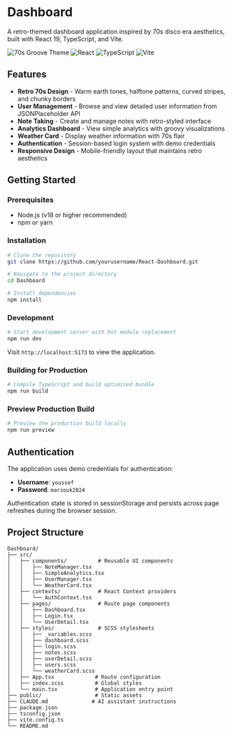 #  Dashboard

A retro-themed dashboard application inspired by 70s disco era aesthetics, built with React 19, TypeScript, and Vite.

![70s Groove Theme](https://img.shields.io/badge/Theme-70s%20Groove-ff8c42?style=for-the-badge)
![React](https://img.shields.io/badge/React-19-61dafb?style=for-the-badge&logo=react)
![TypeScript](https://img.shields.io/badge/TypeScript-5-3178c6?style=for-the-badge&logo=typescript)
![Vite](https://img.shields.io/badge/Vite-6-646cff?style=for-the-badge&logo=vite)

## Features

- **Retro 70s Design** - Warm earth tones, halftone patterns, curved stripes, and chunky borders
- **User Management** - Browse and view detailed user information from JSONPlaceholder API
- **Note Taking** - Create and manage notes with retro-styled interface
- **Analytics Dashboard** - View simple analytics with groovy visualizations
- **Weather Card** - Display weather information with 70s flair
- **Authentication** - Session-based login system with demo credentials
- **Responsive Design** - Mobile-friendly layout that maintains retro aesthetics

## Getting Started

### Prerequisites

- Node.js (v18 or higher recommended)
- npm or yarn

### Installation

```bash
# Clone the repository
git clone https://github.com/yourusername/React-Dashboard.git

# Navigate to the project directory
cd Dashboard

# Install dependencies
npm install
```

### Development

```bash
# Start development server with hot module replacement
npm run dev
```

Visit `http://localhost:5173` to view the application.

### Building for Production

```bash
# Compile TypeScript and build optimized bundle
npm run build
```

### Preview Production Build

```bash
# Preview the production build locally
npm run preview
```

## Authentication

The application uses demo credentials for authentication:

- **Username**: `youssef`
- **Password**: `marzouk2024`

Authentication state is stored in sessionStorage and persists across page refreshes during the browser session.

## Project Structure

```
Dashboard/
├── src/
│   ├── components/          # Reusable UI components
│   │   ├── NoteManager.tsx
│   │   ├── SimpleAnalytics.tsx
│   │   ├── UserManager.tsx
│   │   └── WeatherCard.tsx
│   ├── contexts/            # React Context providers
│   │   └── AuthContext.tsx
│   ├── pages/               # Route page components
│   │   ├── Dashboard.tsx
│   │   ├── Login.tsx
│   │   └── UserDetail.tsx
│   ├── styles/              # SCSS stylesheets
│   │   ├── _variables.scss
│   │   ├── dashboard.scss
│   │   ├── login.scss
│   │   ├── notes.scss
│   │   ├── userDetail.scss
│   │   ├── users.scss
│   │   └── weatherCard.scss
│   ├── App.tsx             # Route configuration
│   ├── index.scss          # Global styles
│   └── main.tsx            # Application entry point
├── public/                 # Static assets
├── CLAUDE.md              # AI assistant instructions
├── package.json
├── tsconfig.json
├── vite.config.ts
└── README.md
```
